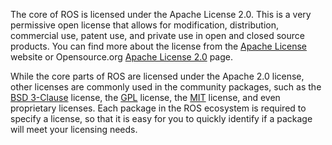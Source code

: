 The core of ROS is licensed under the Apache License 2.0. This is a very permissive open license that allows for modification, distribution, commercial use, patent use, and private use in open and closed source products. You can find more about the license from the [Apache License](https://www.apache.org/licenses) website or Opensource.org [Apache License 2.0](https://opensource.org/licenses/Apache-2.0) page.

While the core parts of ROS are licensed under the Apache 2.0 license, other licenses are commonly used in the community packages, such as the [BSD 3-Clause](https://opensource.org/licenses/BSD-3-Clause) license, the [GPL](https://opensource.org/licenses/gpl-license) license, the [MIT](https://opensource.org/licenses/MIT) license, and even proprietary licenses. Each package in the ROS ecosystem is required to specify a license, so that it is easy for you to quickly identify if a package will meet your licensing needs.
